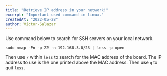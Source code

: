 ```yaml
---
title: "Retrieve IP address in your network!"
excerpt: "Important used command in linux."
createdAt: "2022-05-28"
author: Victor-Salazar
---
```

Use command below to search for SSH servers on your local network.
```
sudo nmap -Pn -p 22 -n 192.168.3.0/23 | less -p open
```

Then use `/` within `less` to search for the MAC address of the board.
The IP address to use is the one printed above the MAC address.
Then use `q` to quit `less`.
